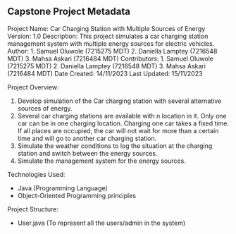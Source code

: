 ## Capstone Project Metadata

Project Name: Car Charging Station with Multiple Sources of Energy
Version: 1.0
Description: This project simulates a car charging station management system with multiple energy sources for electric vehicles.
Author: 
	1. Samuel Oluwole (7215275 MDT)
	2. Daniella Lamptey (7216548 MDT)
	3. Mahsa Askari (7216484 MDT)
Contributors: 
	1. Samuel Oluwole (7215275 MDT)
	2. Daniella Lamptey (7216548 MDT)
	3. Mahsa Askari (7216484 MDT)
Date Created: 14/11/2023
Last Updated: 15/11/2023


Project Overview:
1.	Develop simulation of the Car charging station with several alternative sources of energy.
2.	Several car charging stations are available with n location in it. Only one car can be in one charging location. Charging one car takes a fixed time. If all places are occupied, the car will not wait for more than a certain time and will go to another car charging station.
3.	Simulate the weather conditions to log the situation at the charging station and switch between the energy sources.
4.	Simulate the management system for the energy sources.

Technologies Used:
- Java (Programming Language)
- Object-Oriented Programming principles

Project Structure:
- User.java (To represent all the users/admin in the system)